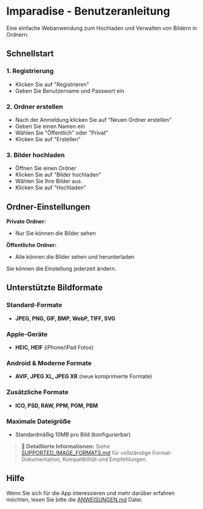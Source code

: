 # Imparadise - Benutzeranleitung

Eine einfache Webanwendung zum Hochladen und Verwalten von Bildern in Ordnern.

## Schnellstart

### 1. Registrierung
- Klicken Sie auf "Registrieren"
- Geben Sie Benutzername und Passwort ein

### 2. Ordner erstellen
- Nach der Anmeldung klicken Sie auf "Neuen Ordner erstellen"
- Geben Sie einen Namen ein
- Wählen Sie "Öffentlich" oder "Privat"
- Klicken Sie auf "Erstellen"

### 3. Bilder hochladen
- Öffnen Sie einen Ordner
- Klicken Sie auf "Bilder hochladen"
- Wählen Sie Ihre Bilder aus
- Klicken Sie auf "Hochladen"

## Ordner-Einstellungen

**Private Ordner:**
- Nur Sie können die Bilder sehen

**Öffentliche Ordner:**
- Alle können die Bilder sehen und herunterladen

Sie können die Einstellung jederzeit ändern.

## Unterstützte Bildformate

### Standard-Formate
- **JPEG, PNG, GIF, BMP, WebP, TIFF, SVG**

### Apple-Geräte
- **HEIC, HEIF** (iPhone/iPad Fotos)

### Android & Moderne Formate
- **AVIF, JPEG XL, JPEG XR** (neue komprimierte Formate)

### Zusätzliche Formate
- **ICO, PSD, RAW, PPM, PGM, PBM**

### Maximale Dateigröße
- Standardmäßig 10MB pro Bild (konfigurierbar)

> **📖 Detaillierte Informationen:** Siehe [SUPPORTED_IMAGE_FORMATS.md](SUPPORTED_IMAGE_FORMATS.md) für vollständige Format-Dokumentation, Kompatibilität und Empfehlungen.

## Hilfe
Wenn Sie sich für die App interessieren und mehr darüber erfahren möchten, lesen Sie bitte die [ANWEISUNGEN.md](ANWEISUNGEN.md) Datei. 